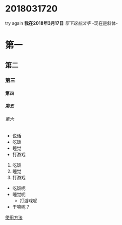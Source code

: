 # 2018031720
try again
**我在2018年3月17日**
*写下这些文字*
-现在是斜体-
# 第一
## 第二
### 第三
#### 第四
##### 第五
###### 第六
- 说话
- 吃饭
- 睡觉
- 打游戏
1. 吃饭
3. 睡觉
4. 打游戏
- 吃饭呢
 - 睡觉呢
   - 打游戏呢
- 干嘛呢？

[使用方法](http://blog.csdn.net/u011419965/article/details/50536937#1-强调 "不如的博客")
